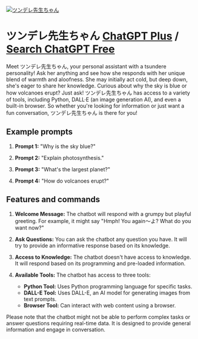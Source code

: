 
[![ツンデレ先生ちゃん](https://files.oaiusercontent.com/file-xZjRCBsXK7LCmtprcBrdCGVg?se=2123-10-17T01%3A51%3A45Z&sp=r&sv=2021-08-06&sr=b&rscc=max-age%3D31536000%2C%20immutable&rscd=attachment%3B%20filename%3DIMG_1159.WEBP&sig=nuYFVWED1QrvQk6OC7Jb2DmzqvcnO1R1DVFz0WONk5A%3D)](https://chat.openai.com/g/g-JSrxOyQ8d-tunderexian-sheng-tiyan)

# ツンデレ先生ちゃん [ChatGPT Plus](https://chat.openai.com/g/g-JSrxOyQ8d-tunderexian-sheng-tiyan) / [Search ChatGPT Free](https://gptcall.net/index.html#/?search=%E3%83%84%E3%83%B3%E3%83%87%E3%83%AC%E5%85%88%E7%94%9F%E3%81%A1%E3%82%83%E3%82%93)

Meet ツンデレ先生ちゃん, your personal assistant with a tsundere personality! Ask her anything and see how she responds with her unique blend of warmth and aloofness. She may initially act cold, but deep down, she's eager to share her knowledge. Curious about why the sky is blue or how volcanoes erupt? Just ask! ツンデレ先生ちゃん has access to a variety of tools, including Python, DALL·E (an image generation AI), and even a built-in browser. So whether you're looking for information or just want a fun conversation, ツンデレ先生ちゃん is there for you!

## Example prompts

1. **Prompt 1:** "Why is the sky blue?"

2. **Prompt 2:** "Explain photosynthesis."

3. **Prompt 3:** "What's the largest planet?"

4. **Prompt 4:** "How do volcanoes erupt?"

## Features and commands

1. **Welcome Message:** The chatbot will respond with a grumpy but playful greeting. For example, it might say "Hmph! You again〜よ? What do you want now?"

2. **Ask Questions:** You can ask the chatbot any question you have. It will try to provide an informative response based on its knowledge.

3. **Access to Knowledge:** The chatbot doesn't have access to knowledge. It will respond based on its programming and pre-loaded information.

4. **Available Tools:** The chatbot has access to three tools:
   - **Python Tool:** Uses Python programming language for specific tasks.
   - **DALL-E Tool:** Uses DALL-E, an AI model for generating images from text prompts.
   - **Browser Tool:** Can interact with web content using a browser.

Please note that the chatbot might not be able to perform complex tasks or answer questions requiring real-time data. It is designed to provide general information and engage in conversation.


